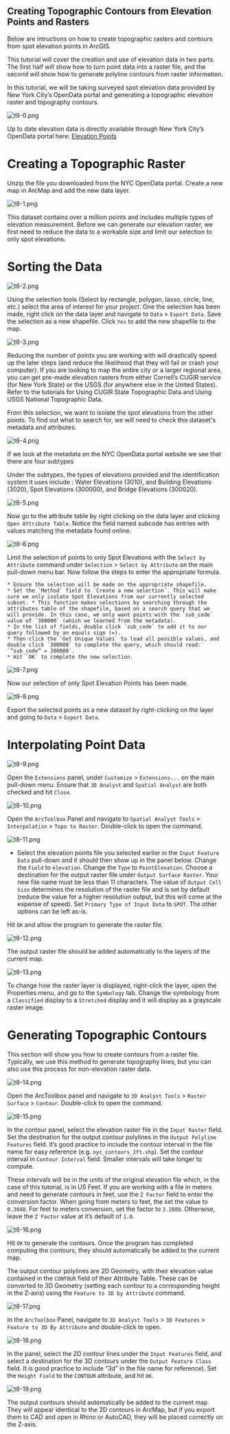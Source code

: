 ## Creating Topographic Contours from Elevation Points and Rasters

Below are intructions on how to create topographic rasters and contours from spot elevation points in ArcGIS.

This tutorial will cover the creation and use of elevation data in two parts. The first half will show how to turn point data into a raster file, and the second will show how to generate polyline contours from raster information.

In this tutorial, we will be taking surveyed spot elevation data provided by New York City’s OpenData portal and generating a topographic elevation raster and topography contours.

![t8-0.png](https://github.com/jai2125/gis_tutorials/blob/master/Images/Tutorial_08/t8-0.png)

Up to date elevation data is directly available through New York City’s OpenData portal here: [Elevation Points](https://data.cityofnewyork.us/Transportation/Elevation-points/szwg-xci6)

# Creating a Topographic Raster

Unzip the file you downloaded from the NYC OpenData portal. Create a new map in ArcMap and add the new data layer.

![t8-1.png](https://github.com/jai2125/gis_tutorials/blob/master/Images/Tutorial_08/t8-1.png)

This dataset contains over a million points and includes multiple types of elevation measurement. Before we can generate our elevation raster, we first need to reduce the  data to a workable size and limit our selection to only spot elevations.

# Sorting the Data

![t8-2.png](https://github.com/jai2125/gis_tutorials/blob/master/Images/Tutorial_08/t8-2.png)

Using the selection tools (Select by rectangle, polygon, lasso, circle, line, etc.) select the area of interest for your project. One the selection has been made, right click on the data layer and navigate to `Data` > `Export Data`. Save the selection as a new shapefile. Click `Yes` to add the new shapefile to the map.

![t8-3.png](https://github.com/jai2125/gis_tutorials/blob/master/Images/Tutorial_08/t8-3.png)

Reducing the number of points you are working with will drastically speed up the later steps (and reduce the likelihood that they will fail or crash your computer). If you are looking to map the entire city or a larger regional area, you can get pre-made elevation rasters from either Cornell’s CUGIR service (for New York State) or the USGS (for anywhere else in the United States). Refer to the tutorials for Using CUGIR State Topographic Data and Using USGS National Topographic Data.

From this selection, we want to isolate the spot elevations from the other points. To find out what to search for, we will need to check this dataset's metadata and attributes.

![t8-4.png](https://github.com/jai2125/gis_tutorials/blob/master/Images/Tutorial_08/t8-4.png)

If we look at the metadata on the NYC OpenData portal website we see that there are four subtypes 

Under the subtypes, the types of elevations provided and the identification system it uses include : Water Elevations (3010), and Building Elevations (3020), Spot Elevations (300000), and Bridge Elevations (300020).

![t8-5.png](https://github.com/jai2125/gis_tutorials/blob/master/Images/Tutorial_08/t8-5.png)

Now go to the attribute table by right clicking on the data layer and clicking `Open Attribute Table`. Notice the field named subcode has entries with values matching the metadata found online.

![t8-6.png](https://github.com/jai2125/gis_tutorials/blob/master/Images/Tutorial_08/t8-6.png)

Limit the selection of points to only Spot Elevations with the `Select by Attribute` command under `Selection` > `Select by Attribute` on the main pull-down menu bar. Now follow the steps to enter the appropriate formula.

	* Ensure the selection will be made on the appropriate shapefile. 
	* Set the `Method` field to `Create a new selection`. This will make sure we only isolate Spot Elevations from our currently selected subset. * This function makes selections by searching through the attributes table of the shapefile, based on a search query that we will provide. In this case, we only want points with the `sub_code` value of `300000` (which we learned from the metadata). 
	* In the list of fields, double click `sub_code` to add it to our query followed by an equals sign (=). 
	* Then click the `Get Unique Values` to load all possible values, and double click `300000` to complete the query, which should read: `“sub_code” = 300000`.
	* Hit `OK` to complete the new selection.

![t8-7.png](https://github.com/jai2125/gis_tutorials/blob/master/Images/Tutorial_08/t8-7.png)

Now our selection of only Spot Elevation Points has been made.

![t8-8.png](https://github.com/jai2125/gis_tutorials/blob/master/Images/Tutorial_08/t8-8.png)

Export the selected points as a new dataset by right-clicking on the layer and going to `Data` > `Export Data`.

# Interpolating Point Data

![t8-9.png](https://github.com/jai2125/gis_tutorials/blob/master/Images/Tutorial_08/t8-9.png)

Open the `Extensions` panel, under `Customize` > `Extensions...` on the main pull-down menu. Ensure that `3D Analyst` and `Spatial Analyst` are both checked and hit `Close`.

![t8-10.png](https://github.com/jai2125/gis_tutorials/blob/master/Images/Tutorial_08/t8-10.png)

Open the `ArcToolbox` Panel and navigate to `Spatial Analyst Tools` > `Interpolation` > `Topo to Raster`. Double-click to open the command.

![t8-11.png](https://github.com/jai2125/gis_tutorials/blob/master/Images/Tutorial_08/t8-11.png)

* Select the elevation points file you selected earlier in the `Input Feature Data` pull-down and it should then show up in the panel below. Change the `Field` to `elevation`. Change the `Type` to `PointElevation`. Choose a destination for the output raster file under `Output Surface Raster`. Your new file name must be less than 11 characters. The value of `Output Cell Size` determines the resolution of the raster file and is set by default (reduce the value for a higher resolution output, but this will come at the expense of speed). Set `Primary Type of Input Data` to `SPOT`. The other options can be left as-is.

Hit `OK` and allow the program to generate the raster file.

![t8-12.png](https://github.com/jai2125/gis_tutorials/blob/master/Images/Tutorial_08/t8-12.png)

The output raster file should be added automatically to the layers of the current map. 

![t8-13.png](https://github.com/jai2125/gis_tutorials/blob/master/Images/Tutorial_08/t8-13.png)

To change how the raster layer is displayed, right-click the layer, open the Properties menu, and go to the `Symbology` tab. Change the symbology from a `Classified` display to a `Stretched` display and it will display as a grayscale raster image.

# Generating Topographic Contours

This section will show you how to create contours from a raster file. Typically, we use this method to generate topography lines, but you can also use this process for non-elevation raster data.

![t8-14.png](https://github.com/jai2125/gis_tutorials/blob/master/Images/Tutorial_08/t8-14.png)

Open the ArcToolbox panel and navigate to `3D Analyst Tools` > `Raster Surface` > `Contour`. Double-click to open the command.

![t8-15.png](https://github.com/jai2125/gis_tutorials/blob/master/Images/Tutorial_08/t8-15.png)

In the contour panel, select the elevation raster file in the `Input Raster` field. Set the destination for the output contour polylines in the `Output Polyline Features` field. It’s good practice to include the contour interval in the file name for easy reference (e.g. `nyc_contours_2ft.shp`). Set the contour interval in `Contour Interval` field. Smaller intervals will take longer to compute.

These intervals will be in the units of the original elevation file which, in the case of this tutorial, is in US Feet. If you are working with a file in meters and need to generate contours in feet, use the `Z Factor` field to enter the conversion factor. When going from meters to feet, the set the value to `0.3048`. For feet to meters conversion, set the factor to `3.2808`. Otherwise, leave the `Z Factor` value at it’s default of `1.0`.

![t8-16.png](https://github.com/jai2125/gis_tutorials/blob/master/Images/Tutorial_08/t8-16.png)

Hit `OK` to generate the contours. Once the program has completed computing the contours, they should automatically be added to the current map.

The output contour polylines are 2D Geometry, with their elevation value contained in the `CONTOUR` field of their Attribute Table. These can be converted to 3D Geometry (setting each contour to a corresponding height in the Z-axis) using the `Feature to 3D by Attribute` command.

![t8-17.png](https://github.com/jai2125/gis_tutorials/blob/master/Images/Tutorial_08/t8-17.png)

In the `ArcToolbox` Panel, navigate to `3D Analyst Tools` > `3D Features` > `Feature to 3D By Attribute` and double-click to open.

![t8-18.png](https://github.com/jai2125/gis_tutorials/blob/master/Images/Tutorial_08/t8-18.png)

In the panel, select the 2D contour lines under the `Input Features` field, and select a destination for the 3D contours under the `Output Feature Class` field. It is good practice to include “3d” in the file name for reference). Set the `Height Field` to the `CONTOUR` attribute, and hit `OK`.

![t8-19.png](https://github.com/jai2125/gis_tutorials/blob/master/Images/Tutorial_08/t8-19.png)

The output contours should automatically be added to the current map. They will appear identical to the 2D contours in ArcMap, but if you export them to CAD and open in Rhino or AutoCAD, they will be placed correctly on the Z-axis.